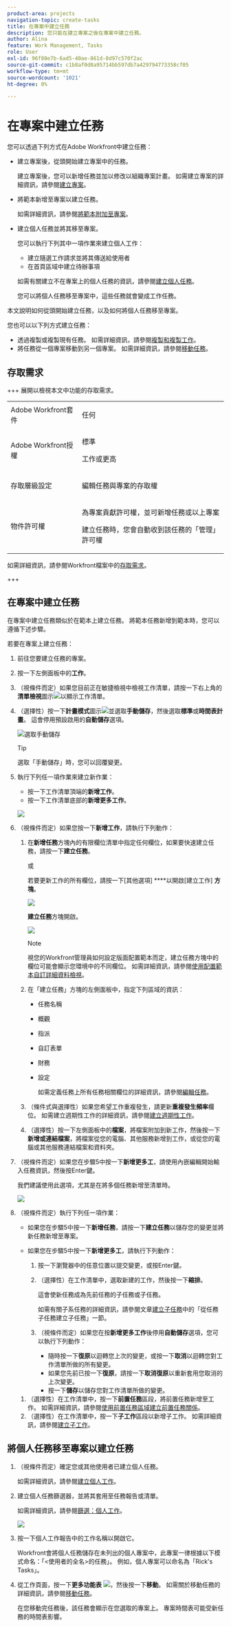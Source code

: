 ```yaml
---
product-area: projects
navigation-topic: create-tasks
title: 在專案中建立任務
description: 您只能在建立專案之後在專案中建立任務。
author: Alina
feature: Work Management, Tasks
role: User
exl-id: 96f80e7b-6ad5-40ae-861d-8d97c570f2ac
source-git-commit: c1b8af0d8a95714bb597db7a429794773358cf05
workflow-type: tm+mt
source-wordcount: '1021'
ht-degree: 0%

---
```


# 在專案中建立任務

<!-- Audited: 10/2024 -->

您可以透過下列方式在Adobe Workfront中建立任務：

* 建立專案後，從頭開始建立專案中的任務。

  建立專案後，您可以新增任務並加以修改以組織專案計畫。 如需建立專案的詳細資訊，請參閱[建立專案](../../../manage-work/projects/create-projects/create-project.md)。

* 將範本新增至專案以建立任務。

  如需詳細資訊，請參閱[將範本附加至專案](/help/quicksilver/manage-work/projects/create-and-manage-templates/attach-template-to-project.md)。

* 建立個人任務並將其移至專案。

  您可以執行下列其中一項作業來建立個人工作：

   * 建立隨選工作請求並將其傳送給使用者
   * 在首頁區域中建立待辦事項

  如需有關建立不在專案上的個人任務的資訊，請參閱[建立個人任務](/help/quicksilver/workfront-basics/updating-work-items-and-viewing-updates/create-personal-tasks.md)。

  您可以將個人任務移至專案中，這些任務就會變成工作任務。

本文說明如何從頭開始建立任務，以及如何將個人任務移至專案。

您也可以以下列方式建立任務：

* 透過複製或複製現有任務。 如需詳細資訊，請參閱[複製和複製工作](../../../manage-work/tasks/manage-tasks/copy-and-duplicate-tasks.md)。
* 將任務從一個專案移動到另一個專案。 如需詳細資訊，請參閱[移動任務](../../../manage-work/tasks/manage-tasks/move-tasks.md)。

## 存取需求

+++ 展開以檢視本文中功能的存取需求。

<table style="table-layout:auto"> 
 <col> 
 <col> 
 <tbody> 
  <tr> 
   <td role="rowheader">Adobe Workfront套件</td> 
   <td> <p>任何</p> </td> 
  </tr> 
  <tr> 
   <td role="rowheader">Adobe Workfront授權</td> 
   <td> <p>標準</p> 
   <p>工作或更高</p> </td> 
  </tr> 
  <tr> 
   <td role="rowheader">存取層級設定</td> 
   <td> <p>編輯任務與專案的存取權</p> </td> 
  </tr> 
  <tr> 
   <td role="rowheader">物件許可權</td> 
   <td> <p>為專案貢獻許可權，並可新增任務或以上專案</p> 
   <p>建立任務時，您會自動收到該任務的「管理」許可權</p> 
    </td> 
  </tr> 
 </tbody> 
</table>

如需詳細資訊，請參閱Workfront檔案中的[存取需求](/help/quicksilver/administration-and-setup/add-users/access-levels-and-object-permissions/access-level-requirements-in-documentation.md)。

+++

<!--Old:

<table style="table-layout:auto"> 
 <col> 
 <col> 
 <tbody> 
  <tr> 
   <td role="rowheader">Adobe Workfront plan</td> 
   <td> <p>Any</p> </td> 
  </tr> 
  <tr> 
   <td role="rowheader"> <p role="rowheader">Adobe Workfront license</p> </td> 
   <td><p>Standard</p> 
   <p>Work or higher</p>
   </td> 
  </tr> 
  <tr> 
   <td role="rowheader">Access level configurations*</td> 
   <td> <p>Edit access to Tasks and Projects</p></td> 
  </tr> 
  <tr> 
   <td role="rowheader">Object permissions</td> 
   <td> <p>Contribute permissions to the project with ability to Add Tasks or higher</p> <p>When you create a task you automatically receive Manage permissions to the task</p> <p> For information about task permissions, see <a href="../../../workfront-basics/grant-and-request-access-to-objects/share-a-task.md" class="MCXref xref">Share a task </a>. </p> <p>For information on requesting additional permissions, see <a href="../../../workfront-basics/grant-and-request-access-to-objects/request-access.md" class="MCXref xref">Request access to objects. </a></p> </td> 
  </tr> 
 </tbody> 
</table>
-->

## 在專案中建立任務

在專案中建立任務類似於在範本上建立任務。 將範本任務新增到範本時，您可以遵循下述步驟。

若要在專案上建立任務：

1. 前往您要建立任務的專案。
1. 按一下左側面板中的&#x200B;**工作**。
1. （視條件而定）如果您目前正在敏捷檢視中檢視工作清單，請按一下右上角的&#x200B;**清單檢視**&#x200B;圖示![](assets/list-view-in-agile-view-for-tasks.png)以顯示工作清單。
1. （選擇性）按一下&#x200B;**計畫模式**&#x200B;圖示![](assets/nwe-plan-mode-icon-task-list.png)並選取&#x200B;**手動儲存**，然後選取&#x200B;**標準**&#x200B;或&#x200B;**時間表計畫**。 這會停用預設啟用的&#x200B;**自動儲存**&#x200B;選項。

   ![選取手動儲存](assets/manual-save-option.png)

   >[!TIP]
   >
   >選取「手動儲存」時，您可以回覆變更。

1. 執行下列任一項作業來建立新作業：

   * 按一下工作清單頂端的&#x200B;**新增工作**。
   * 按一下工作清單底部的&#x200B;**新增更多工作**。

   ![](assets/qs-new-task-or-add-task-buttons-in-list-highlighted-350x242.png)

1. （視條件而定）如果您按一下&#x200B;**新增工作**，請執行下列動作：

   1. 在&#x200B;**新增任務**&#x200B;方塊內的有限欄位清單中指定任何欄位，如果要快速建立任務，請按一下&#x200B;**建立任務**。

      或

      若要更新工作的所有欄位，請按一下[其他選項] ****&#x200B;以開啟[建立工作] **方塊**。

      ![](assets/nwe-create-task-small-screen-350x272.png)

      **建立任務**&#x200B;方塊開啟。

      ![](assets/create-task-larger-box-nwe-350x244.png)


      >[!NOTE]
      >
      >視您的Workfront管理員如何設定版面配置範本而定，建立任務方塊中的欄位可能會顯示您環境中的不同欄位。 如需詳細資訊，請參閱[使用配置範本自訂詳細資料檢視](../../../administration-and-setup/customize-workfront/use-layout-templates/customize-details-view-layout-template.md)。

   1. 在「建立任務」方塊的左側面板中，指定下列區域的資訊：

      * 任務名稱
      * 概觀
      * 指派
      * 自訂表單
      * 財務
      * 設定

        如需定義任務上所有任務相關欄位的詳細資訊，請參閱[編輯任務](../../../manage-work/tasks/manage-tasks/edit-tasks.md)。

   1. （條件式與選擇性）如果您希望工作重複發生，請更新&#x200B;**重複發生頻率**&#x200B;欄位。 如需建立週期性工作的詳細資訊，請參閱[建立週期性工作](../../../manage-work/tasks/create-tasks/create-recurring-tasks.md)。
   1. （選擇性）按一下左側面板中的&#x200B;**檔案**，將檔案附加到新工作，然後按一下&#x200B;**新增或連結檔案**，將檔案從您的電腦、其他服務新增到工作，或從您的電腦或其他服務連結檔案和資料夾。

1. （視條件而定）如果您在步驟5中按一下&#x200B;**新增更多工**，請使用內嵌編輯開始輸入任務資訊，然後按Enter鍵。

   <!--
   <p data-mc-conditions="QuicksilverOrClassic.Draft mode">(NOTE: ensure this stays accurate)</p>
   -->

   我們建議使用此選項，尤其是在將多個任務新增至清單時。

   ![](assets/add-more-tasks-inline.png)

1. （視條件而定）執行下列任一項作業：

   * 如果您在步驟5中按一下&#x200B;**新增任務**，請按一下&#x200B;**建立任務**&#x200B;以儲存您的變更並將新任務新增至專案。

     <!--   
     <p data-mc-conditions="QuicksilverOrClassic.Draft mode">(NOTE: is this step still right?)</p>   
     -->

   * 如果您在步驟5中按一下&#x200B;**新增更多工**，請執行下列動作：

     <!--   
     <p data-mc-conditions="QuicksilverOrClassic.Draft mode">(NOTE: is this step still right?) </p>   
     -->

      1. 按一下瀏覽器中的任意位置以提交變更，或按Enter鍵。
      1. （選擇性）在工作清單中，選取新建的工作，然後按一下&#x200B;**縮排**。

         這會使新任務成為先前任務的子任務或子任務。

         如需有關子系任務的詳細資訊，請參閱文章[建立子任務](/help/quicksilver/manage-work/tasks/create-tasks/create-subtasks.md)中的「從任務子任務建立子任務」一節。

      1. （視條件而定）如果您在按&#x200B;**新增更多工作**&#x200B;後停用&#x200B;**自動儲存**&#x200B;選項，您可以執行下列動作：

         * 隨時按一下&#x200B;**復原**&#x200B;以迴轉您上次的變更，或按一下&#x200B;**取消**&#x200B;以迴轉您對工作清單所做的所有變更。
         * 如果您先前已按一下&#x200B;**復原**，請按一下&#x200B;**取消復原**&#x200B;以重新套用您取消的上次變更。
         * 按一下&#x200B;**儲存**&#x200B;以儲存您對工作清單所做的變更。
   1. （選擇性）在工作清單中，按一下&#x200B;**前置任務**&#x200B;區段，將前置任務新增至工作。 如需詳細資訊，請參閱[使用前置任務區域建立前置任務關係](/help/quicksilver/manage-work/tasks/use-prdcssrs/create-predecessors-in-predecessors-area.md)。
   1. （選擇性）在工作清單中，按一下&#x200B;**子工作**&#x200B;區段以新增子工作。 如需詳細資訊，請參閱[建立子工作](/help/quicksilver/manage-work/tasks/create-tasks/create-subtasks.md)。

## 將個人任務移至專案以建立任務

1. （視條件而定）確定您或其他使用者已建立個人任務。

   如需詳細資訊，請參閱[建立個人工作](/help/quicksilver/workfront-basics/updating-work-items-and-viewing-updates/create-personal-tasks.md)。
1. 建立個人任務篩選器，並將其套用至任務報告或清單。

   如需詳細資訊，請參閱[篩選：個人工作](/help/quicksilver/reports-and-dashboards/reports/custom-view-filter-grouping-samples/filter-personal-tasks.md)。

   ![](assets/personal-tasks-report.png)
1. 按一下個人工作報告中的工作名稱以開啟它。

   Workfront會將個人任務儲存在未列出的個人專案中，此專案一律根據以下模式命名：「&lt;使用者的全名>的任務」。 例如，個人專案可以命名為「Rick&#39;s Tasks」。

1. 從工作頁面，按一下&#x200B;**更多功能表** ![](assets/more-icon.png)，然後按一下&#x200B;**移動**。 如需關於移動任務的詳細資訊，請參閱[移動任務](/help/quicksilver/manage-work/tasks/manage-tasks/move-tasks.md)。

   在您移動完任務後，該任務會顯示在您選取的專案上。 專案時間表可能受新任務的時間表影響。
